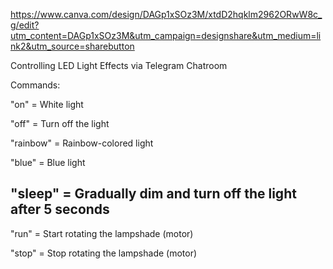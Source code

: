 https://www.canva.com/design/DAGp1xSOz3M/xtdD2hqklm2962ORwW8c_g/edit?utm_content=DAGp1xSOz3M&utm_campaign=designshare&utm_medium=link2&utm_source=sharebutton

Controlling LED Light Effects via Telegram Chatroom

Commands:

"on" = White light

"off" = Turn off the light

"rainbow" = Rainbow-colored light

"blue" = Blue light

"sleep" = Gradually dim and turn off the light after 5 seconds
-----------------------------------------
"run" = Start rotating the lampshade (motor)

"stop" = Stop rotating the lampshade (motor)
